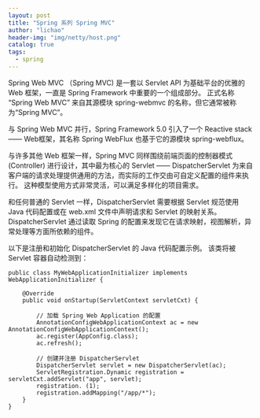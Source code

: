 ```yaml
---
layout: post
title: "Spring 系列 Spring MVC"
author: "lichao"
header-img: "img/netty/host.png"
catalog: true
tags:
  - spring
---
```


Spring Web MVC （Spring MVC) 是一套以 Servlet API 为基础平台的优雅的 Web 框架，一直是 Spring Framework 中重要的一个组成部分。 正式名称 “Spring Web MVC” 来自其源模块 spring-webmvc 的名称，但它通常被称为“Spring MVC”。

与 Spring Web MVC 并行，Spring Framework 5.0 引入了一个 Reactive stack —— Web框架，其名称 Spring WebFlux 也基于它的源模块 spring-webflux。

与许多其他 Web 框架一样，Spring MVC 同样围绕前端页面的控制器模式 (Controller) 进行设计，其中最为核心的 Servlet —— DispatcherServlet 为来自客户端的请求处理提供通用的方法，而实际的工作交由可自定义配置的组件来执行。 这种模型使用方式非常灵活，可以满足多样化的项目需求。

和任何普通的 Servlet 一样，DispatcherServlet 需要根据 Servlet 规范使用 Java 代码配置或在 web.xml 文件中声明请求和 Servlet 的映射关系。 DispatcherServlet 通过读取 Spring 的配置来发现它在请求映射，视图解析，异常处理等方面所依赖的组件。

以下是注册和初始化 DispatcherServlet 的 Java 代码配置示例。 该类将被 Servlet 容器自动检测到：

```
public class MyWebApplicationInitializer implements WebApplicationInitializer {

    @Override
    public void onStartup(ServletContext servletCxt) {

        // 加载 Spring Web Application 的配置
        AnnotationConfigWebApplicationContext ac = new AnnotationConfigWebApplicationContext();
        ac.register(AppConfig.class);
        ac.refresh();

        // 创建并注册 DispatcherServlet
        DispatcherServlet servlet = new DispatcherServlet(ac);
        ServletRegistration.Dynamic registration = servletCxt.addServlet("app", servlet);
        registration. (1);
        registration.addMapping("/app/*");
    }
}
```